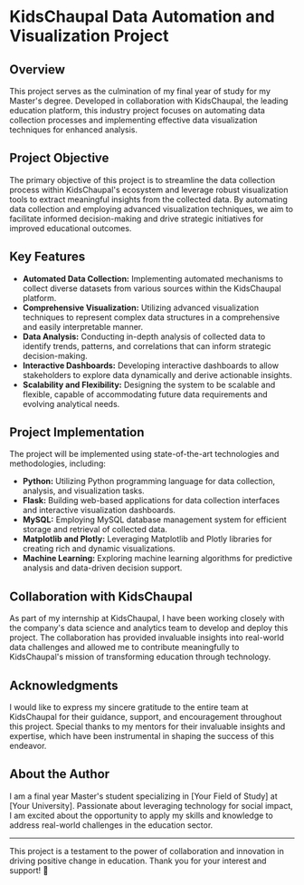 # KidsChaupal Data Automation and Visualization Project

## Overview
This project serves as the culmination of my final year of study for my Master's degree. Developed in collaboration with KidsChaupal, the leading education platform, this industry project focuses on automating data collection processes and implementing effective data visualization techniques for enhanced analysis.

## Project Objective
The primary objective of this project is to streamline the data collection process within KidsChaupal's ecosystem and leverage robust visualization tools to extract meaningful insights from the collected data. By automating data collection and employing advanced visualization techniques, we aim to facilitate informed decision-making and drive strategic initiatives for improved educational outcomes.

## Key Features
- **Automated Data Collection:** Implementing automated mechanisms to collect diverse datasets from various sources within the KidsChaupal platform.
- **Comprehensive Visualization:** Utilizing advanced visualization techniques to represent complex data structures in a comprehensive and easily interpretable manner.
- **Data Analysis:** Conducting in-depth analysis of collected data to identify trends, patterns, and correlations that can inform strategic decision-making.
- **Interactive Dashboards:** Developing interactive dashboards to allow stakeholders to explore data dynamically and derive actionable insights.
- **Scalability and Flexibility:** Designing the system to be scalable and flexible, capable of accommodating future data requirements and evolving analytical needs.

## Project Implementation
The project will be implemented using state-of-the-art technologies and methodologies, including:
- **Python:** Utilizing Python programming language for data collection, analysis, and visualization tasks.
- **Flask:** Building web-based applications for data collection interfaces and interactive visualization dashboards.
- **MySQL:** Employing MySQL database management system for efficient storage and retrieval of collected data.
- **Matplotlib and Plotly:** Leveraging Matplotlib and Plotly libraries for creating rich and dynamic visualizations.
- **Machine Learning:** Exploring machine learning algorithms for predictive analysis and data-driven decision support.

## Collaboration with KidsChaupal
As part of my internship at KidsChaupal, I have been working closely with the company's data science and analytics team to develop and deploy this project. The collaboration has provided invaluable insights into real-world data challenges and allowed me to contribute meaningfully to KidsChaupal's mission of transforming education through technology.

## Acknowledgments
I would like to express my sincere gratitude to the entire team at KidsChaupal for their guidance, support, and encouragement throughout this project. Special thanks to my mentors for their invaluable insights and expertise, which have been instrumental in shaping the success of this endeavor.

## About the Author
I am a final year Master's student specializing in [Your Field of Study] at [Your University]. Passionate about leveraging technology for social impact, I am excited about the opportunity to apply my skills and knowledge to address real-world challenges in the education sector.

---
This project is a testament to the power of collaboration and innovation in driving positive change in education. Thank you for your interest and support! 🚀
